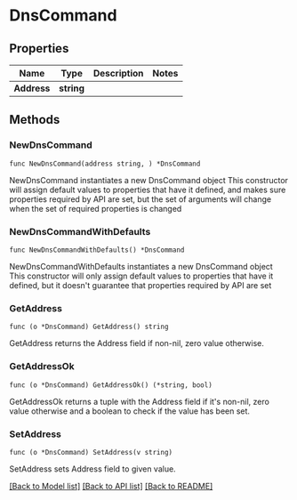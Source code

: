 # DnsCommand

## Properties

Name | Type | Description | Notes
------------ | ------------- | ------------- | -------------
**Address** | **string** |  | 

## Methods

### NewDnsCommand

`func NewDnsCommand(address string, ) *DnsCommand`

NewDnsCommand instantiates a new DnsCommand object
This constructor will assign default values to properties that have it defined,
and makes sure properties required by API are set, but the set of arguments
will change when the set of required properties is changed

### NewDnsCommandWithDefaults

`func NewDnsCommandWithDefaults() *DnsCommand`

NewDnsCommandWithDefaults instantiates a new DnsCommand object
This constructor will only assign default values to properties that have it defined,
but it doesn't guarantee that properties required by API are set

### GetAddress

`func (o *DnsCommand) GetAddress() string`

GetAddress returns the Address field if non-nil, zero value otherwise.

### GetAddressOk

`func (o *DnsCommand) GetAddressOk() (*string, bool)`

GetAddressOk returns a tuple with the Address field if it's non-nil, zero value otherwise
and a boolean to check if the value has been set.

### SetAddress

`func (o *DnsCommand) SetAddress(v string)`

SetAddress sets Address field to given value.



[[Back to Model list]](../README.md#documentation-for-models) [[Back to API list]](../README.md#documentation-for-api-endpoints) [[Back to README]](../README.md)


